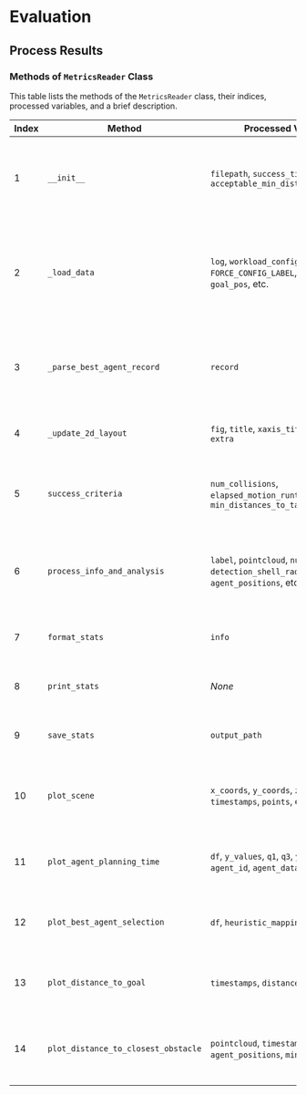 # Evaluation


## Process Results


### Methods of `MetricsReader` Class

This table lists the methods of the `MetricsReader` class, their indices, processed variables, and a brief description.

| Index | Method                         | Processed Variables                                                                                      | Description |
|-------|--------------------------------|----------------------------------------------------------------------------------------------------------|-------------|
| 1     | `__init__`                     | `filepath`, `success_time_limit`, `acceptable_min_distances_to_target`                                   | Initializes the class, loads data from the YAML file, and sets configuration values. |
| 2     | `_load_data`                    | `log`, `workload_config`, `poses`, `agents`, `FORCE_CONFIG_LABEL`, `start_pos`, `goal_pos`, etc.         | Reads YAML data, extracts configuration parameters, and initializes data structures. |
| 3     | `_parse_best_agent_record`      | `record`                                                                                                 | Extracts and processes the best agent information from a log record. |
| 4     | `_update_2d_layout`             | `fig`, `title`, `xaxis_title`, `yaxis_title`, `extra`                                                    | Updates the layout of 2D Plotly figures. |
| 5     | `success_criteria`              | `num_collisions`, `elapsed_motion_runtime`, `min_distances_to_target`                                    | Determines if a trial was successful based on predefined conditions. |
| 6     | `process_info_and_analysis`     | `label`, `pointcloud`, `num_agents`, `detection_shell_radius`, `agent_positions`, etc.                   | Analyzes experiment data, computes statistics, and detects collisions. |
| 7     | `format_stats`                  | `info`                                                                                                   | Formats experiment statistics for output. |
| 8     | `print_stats`                   | _None_                                                                                                   | Prints the experiment statistics to the console. |
| 9     | `save_stats`                    | `output_path`                                                                                            | Saves experiment statistics to a file. |
| 10    | `plot_scene`                    | `x_coords`, `y_coords`, `z_coords`, `timestamps`, `points`, etc.                                         | Generates a 3D plot of the agent's movement and obstacles. |
| 11    | `plot_agent_planning_time`      | `df`, `y_values`, `q1`, `q3`, `y_max`, `fig`, `agent_id`, `agent_data`                                   | Plots agent planning time over the experiment duration. |
| 12    | `plot_best_agent_selection`     | `df`, `heuristic_mapping`, `fig`                                                                         | Visualizes the best agent selection over time. |
| 13    | `plot_distance_to_goal`         | `timestamps`, `distances`, `fig`                                                                         | Plots the distance of the agent to the goal over time. |
| 14    | `plot_distance_to_closest_obstacle` | `pointcloud`, `timestamps`, `agent_positions`, `min_distances`, `fig`                              | Plots the distance of the agent to the closest obstacle over time. |



